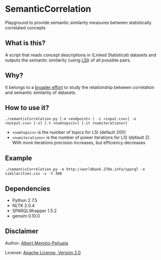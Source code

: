 SemanticCorrelation
===================

Playground to provide semantic similarity measures between
statistically correlated concepts 


## What is this?

A script that reads concept descriptions in (Linked Statistical)
datasets and outputs the semantic similarity (using
[LSI](http://www.cs.bham.ac.uk/~pxt/IDA/lsa_ind.pdf)) of all possible
pairs.

## Why?

It belongs to a [broader
effort](https://github.com/csarven/linked-dataset-similarity-correlation)
to study the relationship between correlation and semantic similarity
of datasets.

## How to use it?

`./semanticCorrelation.py [-e <endpoint> | -i <input.csv>] -o
<output.csv> [-v] [-t <numtopics>] [-it <numiterations>]`

- `<numtopics>` is the number of topics for LSI (default 200)
- `<numiterations>` is the number of power iterations for LSI (default
  2). With more iterations precision increases, but efficiency
  decreases

## Example

`./semanticCorrelation.py -e http://worldbank.270a.info/sparql -o
similarities.csv -v -t 300`

## Dependencies

- Python 2.7.5
- NLTK 2.0.4
- SPARQLWrapper 1.5.2
- gensim 0.10.0

## Disclaimer

Author: [Albert Meroño-Peñuela](https://github.com/albertmeronyo)

License: [Apache License, Version 2.0](http://www.apache.org/licenses/LICENSE-2.0)